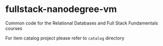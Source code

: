 fullstack-nanodegree-vm
=============

Common code for the Relational Databases and Full Stack Fundamentals courses

For item catalog project please refer to `catalog` directory
